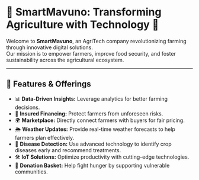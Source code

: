 # 🌱 SmartMavuno: Transforming Agriculture with Technology 🚜  

Welcome to **SmartMavuno**, an AgriTech company revolutionizing farming through innovative digital solutions.  
Our mission is to empower farmers, improve food security, and foster sustainability across the agricultural ecosystem.  

---

## 🌟 Features & Offerings  

- 📊 **Data-Driven Insights:** Leverage analytics for better farming decisions.  
- 💸 **Insured Financing:** Protect farmers from unforeseen risks.  
- 🌍 **Marketplace:** Directly connect farmers with buyers for fair pricing.  
- 🌦️ **Weather Updates:** Provide real-time weather forecasts to help farmers plan effectively.  
- 🦠 **Disease Detection:** Use advanced technology to identify crop diseases early and recommend treatments.  
- 🛠️ **IoT Solutions:** Optimize productivity with cutting-edge technologies.  
- 🥕 **Donation Basket:** Help fight hunger by supporting vulnerable communities.  
